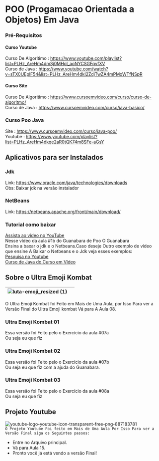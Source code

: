 # POO (Progamacao Orientada a Objetos) Em Java
### Pré-Requisitos
#### Curso Youtube
Curso De Algoritimo : https://www.youtube.com/playlist?list=PLHz_AreHm4dmSj0MHol_aoNYCSGFqvfXV  
Curso de Java : https://www.youtube.com/watch?v=sTX0UEplF54&list=PLHz_AreHm4dkI2ZdjTwZA4mPMxWTfNSpR  
#### Curso Site
Curso De Algoritimo : https://www.cursoemvideo.com/curso/curso-de-algoritmo/  
Curso de Java : https://www.cursoemvideo.com/curso/java-basico/
### Curso Poo Java
Site : https://www.cursoemvideo.com/curso/java-poo/  
Youtube : https://www.youtube.com/playlist?list=PLHz_AreHm4dkqe2aR0tQK74m8SFe-aGsY
## Aplicativos para ser Instalados
### Jdk
Link: https://www.oracle.com/java/technologies/downloads   
Obs: Baixar jdk na versão instalador 
### NetBeans
Link: https://netbeans.apache.org/front/main/download/   
### Tutorial como baixar
[Assista ao vídeo no YouTube](https://youtu.be/Ucyx_QPfDng?si=5jmlzd8ttoK0l4jT)  
Nesse vídeo da aula #1b do Guanabara de Poo O Guanabara    
Ensina a baxar o jdk e o Netbeans.Caso deseje Outro exemplo de vídeo    
que ensine A Baixar o Netbeans e o Jdk veja esses exemplos:  
[Pesquisa no Youtube](https://www.youtube.com/results?search_query=como+baixar+java+jdk+e+netbeans)  
[Curso de Java do Curso em Vídeo](https://youtu.be/yWU5bm_pZzY?si=MnPTY3o0cYTXU_ZW)  
## Sobre o Ultra Emoji Kombat
| ![luta-emoji_resized (1)](https://github.com/user-attachments/assets/6723f9ae-0cfa-46ea-9b53-5dd7716b7a66) ||
|---|---|
 O Ultra Emoji Kombat foi Feito em Mais de Uma Aula,
 por Isso Para ver a Versão Final do Ultra Emoji kombat Vá para A Aula 08.
### Ultra Emoji Kombat 01
Essa versão foi Feito pelo o Exercício da aula #07a  
Ou seja eu que fiz
### Ultra Emoji Kombat 02 
Essa versão foi Feito pelo o Exercício da aula #07b  
Ou seja eu que fiz com a ajuda do Guanabara.
### Ultra Emoji Kombat 03
Essa versão foi Feito pelo o Exercício da aula #08a  
Ou seja eu que fiz
## Projeto Youtube
![youtube-logo-youtube-icon-transparent-free-png-887183781](https://github.com/user-attachments/assets/8f9aa4c6-4aad-4757-8356-c12d1b92b2c3)  
`O Projeto Youtube Foi feito em Mais de Uma Aula Por Isso Para ver a Versão Final siga os Seguintes passos:`
- Entre no Arquivo principal.
- Vá para Aula 15.
- Pronto você já está vendo a versão Final!
